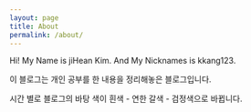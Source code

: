 ```yaml
---
layout: page
title: About
permalink: /about/
---
```


Hi! My Name is jiHean Kim. And My Nicknames is kkang123.

이 블로그는 개인 공부를 한 내용을 정리해놓은 블로그입니다.

시간 별로 블로그의 바탕 색이 흰색 - 연한 갈색 - 검정색으로 바뀝니다.
